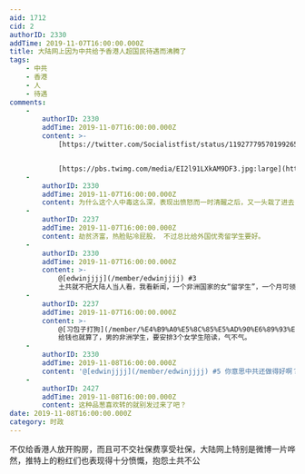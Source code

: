 ```yaml
---
aid: 1712
cid: 2
authorID: 2330
addTime: 2019-11-07T16:00:00.000Z
title: 大陆网上因为中共给予香港人超国民待遇而沸腾了
tags:
    - 中共
    - 香港
    - 人
    - 待遇
comments:
    -
        authorID: 2330
        addTime: 2019-11-07T16:00:00.000Z
        content: >-
            [https://twitter.com/Socialistfist/status/1192777957019926529](https://twitter.com/Socialistfist/status/1192777957019926529)


            [https://pbs.twimg.com/media/EI2l91LXkAM9DF3.jpg:large](https://pbs.twimg.com/media/EI2l91LXkAM9DF3.jpg:large)
    -
        authorID: 2330
        addTime: 2019-11-07T16:00:00.000Z
        content: 为什么这个人中毒这么深，表现出愤怒而一时清醒之后，又一头栽了进去
    -
        authorID: 2237
        addTime: 2019-11-07T16:00:00.000Z
        content: 劫贫济富，热脸贴冷屁股， 不过总比给外国优秀留学生要好。
    -
        authorID: 2330
        addTime: 2019-11-07T16:00:00.000Z
        content: >-
            @[edwinjjjj](/member/edwinjjjj) #3
            土共就不把大陆人当人看，我看新闻，一个非洲国家的女“留学生”，一个月可领4000人民币的学费，大学食堂吃饭还不收她钱，她甚至只留下两千元，另外两千每月寄给在国内的老公。
    -
        authorID: 2237
        addTime: 2019-11-07T16:00:00.000Z
        content: >-
            @[习包子打狗](/member/%E4%B9%A0%E5%8C%85%E5%AD%90%E6%89%93%E7%8B%97) #4
            给钱也就算了，男的非洲学生，要安排3个女学生陪读，气不气。
    -
        authorID: 2330
        addTime: 2019-11-08T16:00:00.000Z
        content: '@[edwinjjjj](/member/edwinjjjj) #5 你意思中共还做得好啊？'
    -
        authorID: 2427
        addTime: 2019-11-08T16:00:00.000Z
        content: 这种品葱喜欢转的就别发过来了吧？
date: 2019-11-08T16:00:00.000Z
category: 时政
---
```


不仅给香港人放开购房，而且可不交社保费享受社保，大陆网上特别是微博一片哗然，推特上的粉红们也表现得十分愤慨，抱怨土共不公
